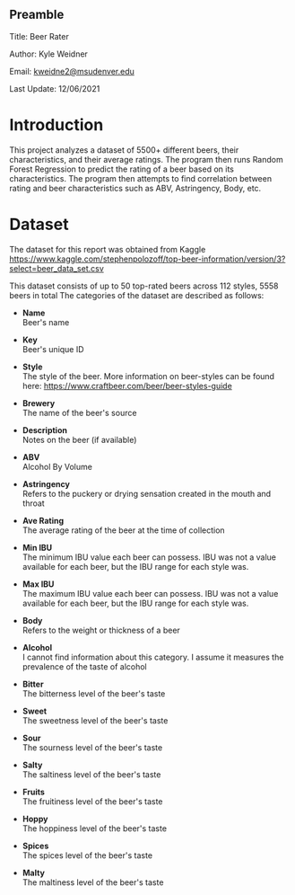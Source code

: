 ## **Preamble**
Title: Beer Rater

Author: Kyle Weidner

Email: kweidne2@msudenver.edu

Last Update: 12/06/2021

# **Introduction**
This project analyzes a dataset of 5500+ different beers, their characteristics, and their average ratings. The program
then runs Random Forest Regression to predict the rating of a beer based on its characteristics.
The program then attempts to find correlation between rating and beer characteristics such as ABV, Astringency, Body, etc.

# **Dataset**
The dataset for this report was obtained from Kaggle
https://www.kaggle.com/stephenpolozoff/top-beer-information/version/3?select=beer_data_set.csv

This dataset consists of up to 50 top-rated beers across 112 styles, 5558 beers in total
The categories of the dataset are described as follows:

* <b>Name</b><br>
Beer's name

* <b>Key</b><br>
Beer's unique ID

* <b>Style</b><br>
The style of the beer. More information on beer-styles can be found here: https://www.craftbeer.com/beer/beer-styles-guide

* <b>Brewery</b><br>
The name of the beer's source

* <b>Description</b><br>
Notes on the beer (if available)

* <b>ABV</b><br>
Alcohol By Volume

* <b>Astringency</b><br>
Refers to the puckery or drying sensation created in the mouth and throat

* <b>Ave Rating</b><br>
The average rating of the beer at the time of collection

* <b>Min IBU</b><br>
The minimum IBU value each beer can possess. IBU was not a value available for each beer, but the IBU range for each style was.

* <b>Max IBU</b><br>
The maximum IBU value each beer can possess. IBU was not a value available for each beer, but the IBU range for each style was.

* <b>Body</b><br>
Refers to the weight or thickness of a beer

* <b>Alcohol</b><br>
I cannot find information about this category. I assume it measures the prevalence of the taste of alcohol

* <b>Bitter</b><br>
The bitterness level of the beer's taste

* <b>Sweet</b><br>
The sweetness level of the beer's taste

* <b>Sour</b><br>
The sourness level of the beer's taste

* <b>Salty</b><br>
The saltiness level of the beer's taste

* <b>Fruits</b><br>
The fruitiness level of the beer's taste

* <b>Hoppy</b><br>
The hoppiness level of the beer's taste

* <b>Spices</b><br>
The spices level of the beer's taste

* <b>Malty</b><br>
The maltiness level of the beer's taste
